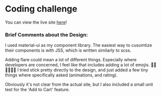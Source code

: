 # Coding challenge

You can view the live site [here](https://www.robertaron.io/svta-eval)!


### Brief Comments about the Design:

I used material-ui as my component library. The easiest way to cusomtize their components is with JSS, which is written similarly to scss.

Adding flare could mean a lot of different things. Especially where developers are concerned, I feel like that includes adding a lot of emojis. 🎉🎉🎉🤣🤣🤣 I tried stick pretty directly to the design, and just added a few tiny things where specifically asked (animations, and rating).

Obviously it's not clear from the actual site, but I also included a small unit test for the 'Add to Cart' feature.
